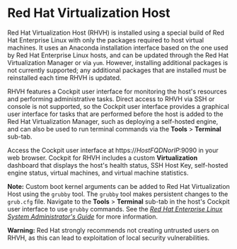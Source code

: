 # Red Hat Virtualization Host

Red Hat Virtualization Host (RHVH) is installed using a special build of Red Hat Enterprise Linux with only the packages required to host virtual machines. It uses an Anaconda installation interface based on the one used by Red Hat Enterprise Linux hosts, and can be updated through the Red Hat Virtualization Manager or via `yum`. However, installing additional packages is not currently supported; any additional packages that are installed must be reinstalled each time RHVH is updated. 

RHVH features a Cockpit user interface for monitoring the host's resources and performing administrative tasks. Direct access to RHVH via SSH or console is not supported, so the Cockpit user interface provides a graphical user interface for tasks that are performed before the host is added to the Red Hat Virtualization Manager, such as deploying a self-hosted engine, and can also be used to run terminal commands via the **Tools** > **Terminal** sub-tab.

Access the Cockpit user interface at https://*HostFQDNorIP*:9090 in your web browser. Cockpit for RHVH includes a custom **Virtualization** dashboard that displays the host's health status, SSH Host Key, self-hosted engine status, virtual machines, and virtual machine statistics.

**Note:** Custom boot kernel arguments can be added to Red Hat Virtualization Host using the `grubby` tool. The `grubby` tool makes persistent changes to the `grub.cfg` file. Navigate to the **Tools** > **Terminal** sub-tab in the host's Cockpit user interface to use `grubby` commands. See the [*Red Hat Enterprise Linux System Administrator's Guide*](https://access.redhat.com/documentation/en-US/Red_Hat_Enterprise_Linux/7/html/System_Administrators_Guide/sec-Making_Persistent_Changes_to_a_GRUB_2_Menu_Using_the_grubby_Tool.html) for more information.

**Warning:** Red Hat strongly recommends not creating untrusted users on RHVH, as this can lead to exploitation of local security vulnerabilities.
